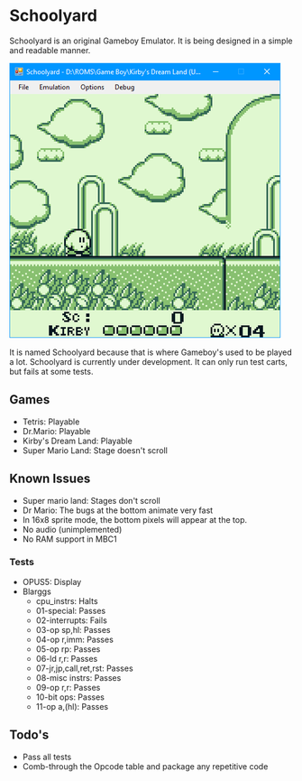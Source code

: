 # Schoolyard

Schoolyard is an original Gameboy Emulator.
It is being designed in a simple and readable manner.

![Kirby in Schoolyard](Docs/picture_kirby.png "Kirby running in Schoolyard")

It is named Schoolyard because that is where Gameboy's used to be played a lot.
Schoolyard is currently under development. It can only run test carts, but fails at some tests.

## Games

* Tetris: Playable
* Dr.Mario: Playable
* Kirby's Dream Land: Playable
* Super Mario Land: Stage doesn't scroll

## Known Issues

* Super mario land: Stages don't scroll
* Dr Mario: The bugs at the bottom animate very fast
* In 16x8 sprite mode, the bottom pixels will appear at the top.
* No audio (unimplemented)
* No RAM support in MBC1

### Tests

* OPUS5: Display
* Blarggs
  * cpu_instrs: Halts
  * 01-special: Passes
  * 02-interrupts: Fails
  * 03-op sp,hl: Passes
  * 04-op r,imm: Passes
  * 05-op rp: Passes
  * 06-ld r,r: Passes
  * 07-jr,jp,call,ret,rst: Passes
  * 08-misc instrs: Passes
  * 09-op r,r: Passes
  * 10-bit ops: Passes
  * 11-op a,(hl): Passes

## Todo's

* Pass all tests
* Comb-through the Opcode table and package any repetitive code